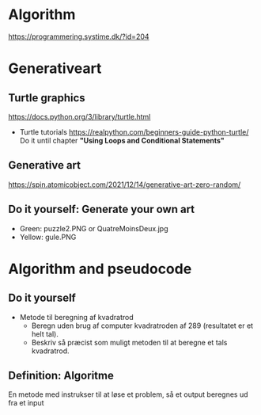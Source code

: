 # Algorithm
https://programmering.systime.dk/?id=204

# Generativeart


## Turtle graphics
https://docs.python.org/3/library/turtle.html
- Turtle tutorials 
https://realpython.com/beginners-guide-python-turtle/
Do it until chapter **"Using Loops and Conditional Statements"**

## Generative art
https://spin.atomicobject.com/2021/12/14/generative-art-zero-random/

## Do it yourself: Generate your own art 
- Green: puzzle2.PNG or QuatreMoinsDeux.jpg
- Yellow: gule.PNG



# Algorithm and pseudocode
## Do it yourself
-  Metode til beregning af kvadratrod
    - Beregn uden brug af computer kvadratroden af 289 (resultatet er et helt tal).
    - Beskriv så præcist som muligt metoden til at beregne et tals kvadratrod. 

## Definition: Algoritme
En metode med instrukser til at løse et problem, så et output beregnes ud fra et input

